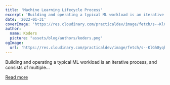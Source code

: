 ```yaml
---
title: 'Machine Learning Lifecycle Process'
excerpt: 'Building and operating a typical ML workload is an iterative process, and consists of multiple...'
date: '2022-01-31'
coverImage: 'https://res.cloudinary.com/practicaldev/image/fetch/s--KlGh8yqk--/c_imagga_scale,f_auto,fl_progressive,h_420,q_auto,w_1000/https://dev-to-uploads.s3.amazonaws.com/uploads/articles/qz8vtzibpbaz8rofh1ty.png'
author:
  name: Koders
  picture: "assets/blog/authors/koders.png"
ogImage:
  url: 'https://res.cloudinary.com/practicaldev/image/fetch/s--KlGh8yqk--/c_imagga_scale,f_auto,fl_progressive,h_420,q_auto,w_1000/https://dev-to-uploads.s3.amazonaws.com/uploads/articles/qz8vtzibpbaz8rofh1ty.png'
---
```


Building and operating a typical ML workload is an iterative process, and consists of multiple...

[Read more](https://dev.to/cloudtech/machine-learning-lifecycle-process-547p)
